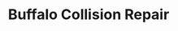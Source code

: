 ---
title: "Buffalo Collision Repair"
url: /buffalo/buffalo-collision-repair/
shop: Autowerkstatt
---